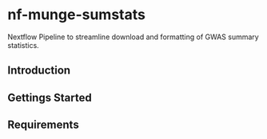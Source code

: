 # nf-munge-sumstats

Nextflow Pipeline to streamline download and formatting of GWAS summary
statistics.

## Introduction

## Gettings Started

## Requirements


